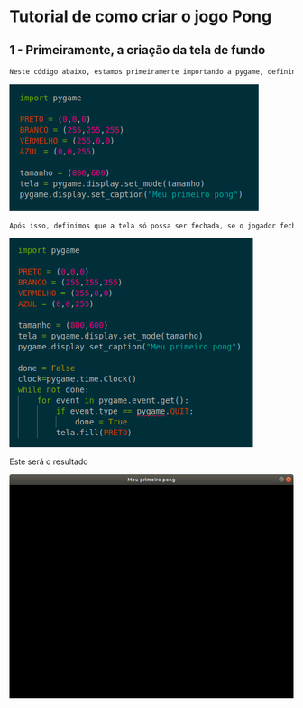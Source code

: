 # Tutorial de como criar o jogo Pong

## 1 - Primeiramente, a criação da tela de fundo

```bash
Neste código abaixo, estamos primeiramente importando a pygame, definindo as cores, para então criar a tela com tamanho e nome
```
![](./imagens/imagens_pong/tela1_codigo.png)

```bash
Após isso, definimos que a tela só possa ser fechada, se o jogador fechar o programa
```
![](./imagens/imagens_pong/tela2_codigo.png)

 Este será o resultado 

![](./imagens/imagens_pong/tela_imagem.png)
